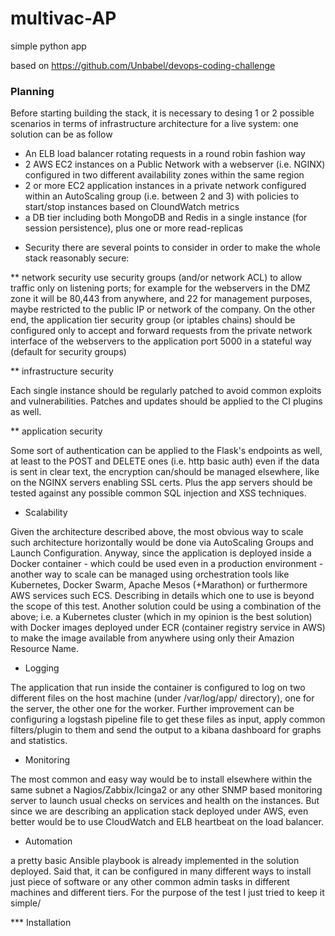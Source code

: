 # multivac-AP
simple python app

based on https://github.com/Unbabel/devops-coding-challenge

### Planning


Before starting building the stack, it is necessary to desing 1 or 2 possible scenarios in terms of infrastructure architecture for a live system:
one solution can be as follow
- An ELB load balancer rotating requests in a round robin fashion way
- 2 AWS EC2 instances on a Public Network with a webserver (i.e. NGINX) configured in two different availability zones within the same region
- 2 or more EC2 application instances in a private network configured within an AutoScaling group (i.e. between 2 and 3) with policies to start/stop instances based on CloundWatch metrics
- a DB tier including both MongoDB and Redis in a single instance (for session persistence), plus one or more read-replicas

* Security
there are several points to consider in order to make the whole stack reasonably secure:

** network security
use security groups (and/or network ACL) to allow traffic only on listening ports; for example for the webservers in the DMZ zone it will be 80,443 from anywhere, and 22 for management purposes, maybe restricted to the public IP or network of the company.
On the other end, the application tier security group (or iptables chains) should be configured only to accept and forward requests from the private network interface of the webservers to the application port 5000 in a stateful way (default for security groups)

** infrastructure security

Each single instance should be regularly patched to avoid common exploits and vulnerabilities. Patches and updates should be applied to the CI plugins as well.

** application security

Some sort of authentication can be applied to the Flask's endpoints as well, at least to the POST and DELETE ones (i.e. http basic auth) even if the data is sent in clear text, the encryption can/should be managed elsewhere, like on the NGINX servers enabling SSL certs.
Plus the app servers should be tested against any possible common SQL injection and XSS techniques.

* Scalability

Given the architecture described above, the most obvious way to scale such architecture horizontally would be done via AutoScaling Groups and Launch Configuration.
Anyway, since the application is deployed inside a Docker container - which could be used even in a production environment - another way to scale can be managed using orchestration tools like Kubernetes, Docker Swarm, Apache Mesos (+Marathon) or furthermore AWS services such ECS. Describing in details which one to use is beyond the scope of this test. Another solution could be using a combination of the above; i.e. a Kubernetes cluster (which in my opinion is the best solution) with Docker images deployed under ECR (container registry service in AWS) to make the image available from anywhere using only their Amazion Resource Name.

* Logging

The application that run inside the container is configured to log on two different files on the host machine (under /var/log/app/ directory), one for the server, the other one for the worker. Further improvement can be configuring a logstash pipeline file to get these files as input, apply common filters/plugin to them and send the output to a kibana dashboard for graphs and statistics.

* Monitoring

The most common and easy way would be to install elsewhere within the same subnet a Nagios/Zabbix/Icinga2 or any other SNMP based monitoring server to launch usual checks on services and health on the instances. But since we are describing an application stack deployed under AWS, even better would be to use CloudWatch and ELB heartbeat on the load balancer.

* Automation

a pretty basic Ansible playbook is already implemented in the solution deployed.
Said that, it can be configured in many different ways to install just piece of software or any other common admin tasks in different machines and different tiers.
For the purpose of the test I just tried to keep it simple/

*** Installation


